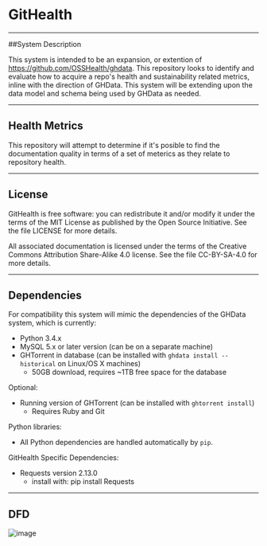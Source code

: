 # GitHealth
---
##System Description

This system is intended to be an expansion, or extention of https://github.com/OSSHealth/ghdata. This repository looks to identify and evaluate how to acquire a repo's health and sustainability related metrics, inline with the direction of GHData. This system will be extending upon the data model and schema being used by GHData as needed.

---
## Health Metrics

This repository will attempt to determine if it's posible to find the documentation quality in terms of a set of meterics as they relate to repository health.

---
## License

GitHealth is free software: you can redistribute it and/or modify it under the terms of the MIT License as published by the Open Source Initiative. See the file LICENSE for more details.

All associated documentation is licensed under the terms of the Creative Commons Attribution Share-Alike 4.0 license. See the file CC-BY-SA-4.0 for more details.

---
## Dependencies

For compatibility this system will mimic the dependencies of the GHData system, which is currently:

- Python 3.4.x
- MySQL 5.x or later version (can be on a separate machine)
- GHTorrent in database (can be installed with `ghdata install --historical` on Linux/OS X machines)
  - 50GB download, requires ~1TB free space for the database

Optional:
- Running version of GHTorrent (can be installed with `ghtorrent install`)
  - Requires Ruby and Git

Python libraries:
- All Python dependencies are handled automatically by `pip`.

GitHealth Specific Dependencies:
- Requests version 2.13.0
  - install with: pip install Requests

---
## DFD

![image](https://cloud.githubusercontent.com/assets/14626151/23240839/4760d0de-f935-11e6-8d49-f37a9e99c235.png)

